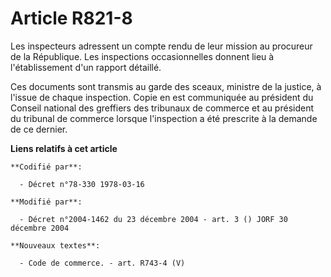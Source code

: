 # Article R821-8

Les inspecteurs adressent un compte rendu de leur mission au procureur de la République. Les inspections occasionnelles
donnent lieu à l'établissement d'un rapport détaillé.

Ces documents sont transmis au garde des sceaux, ministre de la justice, à l'issue de chaque inspection. Copie en est
communiquée au président du Conseil national des greffiers des tribunaux de commerce et au président du tribunal de commerce
lorsque l'inspection a été prescrite à la demande de ce dernier.

**Liens relatifs à cet article**

	**Codifié par**:

	  - Décret n°78-330 1978-03-16

	**Modifié par**:

	  - Décret n°2004-1462 du 23 décembre 2004 - art. 3 () JORF 30 décembre 2004

	**Nouveaux textes**:

	  - Code de commerce. - art. R743-4 (V)
